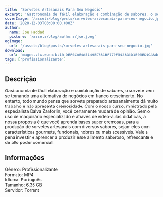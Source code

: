 ```yaml
---
title: 'Sorvetes Artesanais Para Seu Negócio'
excerpt: 'Gastronomia de fácil elaboração e combinação de sabores, o sorvete vem se tornando uma alternativa de negócios em franco crescimento. No entanto, todo mundo pensa que sorvete preparado artesanalmente dá muito trabalho e não apresenta cremosidade. Com o nosso curso, ministrado pela especial'
coverImage: '/assets/blog/posts/sorvetes-artesanais-para-seu-negocio.jpg'
date: '2020-12-03T03:00:00.000Z'
author:
  name: Joe Haddad
  picture: '/assets/blog/authors/joe.jpeg'
ogImage:
  url: '/assets/blog/posts/sorvetes-artesanais-para-seu-negocio.jpg'
download:
  url: 'magnet:?xt=urn:btih:DEF6CAE4A5149ED7B1BF779F542835D1E95ED4CA&dn=Sorvetes%20artesanais%20para%20seu%20neg%c3%b3cio&tr=udp%3a%2f%2ftracker.openbittorrent.com%3a1337%2fannounce&tr=udp%3a%2f%2ftracker.opentrackr.org%3a1337%2fannounce'
tags: ['profissionalizante']
---
```

<h2>Descrição</h2>
<p></p><p>Gastronomia de fácil elaboração e combinação de sabores, o sorvete vem se tornando uma alternativa de negócios em franco crescimento. No entanto, todo mundo pensa que sorvete preparado artesanalmente dá muito trabalho e não apresenta cremosidade. Com o nosso curso, ministrado pela especialista Dalva Zanforlin, você certamente mudará de opinião. Sem o uso de maquinário especializado e através de vídeo-aulas didáticas, a nossa proposta é que você aprenda bases super cremosas, para a produção de sorvetes artesanais com diversos sabores, sejam eles com características gourmets, funcionais, nobres ou mais acessíveis. Vale a pena investir e aprender a produzir esse alimento saboroso, refrescante e de alto poder comercial!</p><h2>Informações</h2><p>Gênero: Profissionalizante<br/>Formato: MP4<br/>Idioma: Português<br/>Tamanho: 6.36 GB<br/>Servidor: Torrent</p>